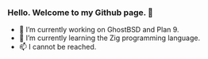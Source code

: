 ### Hello. Welcome to my Github page. 👋

- 🔭 I’m currently working on GhostBSD and Plan 9.
- 🌱 I’m currently learning the Zig programming language.
- 📫 I cannot be reached.
